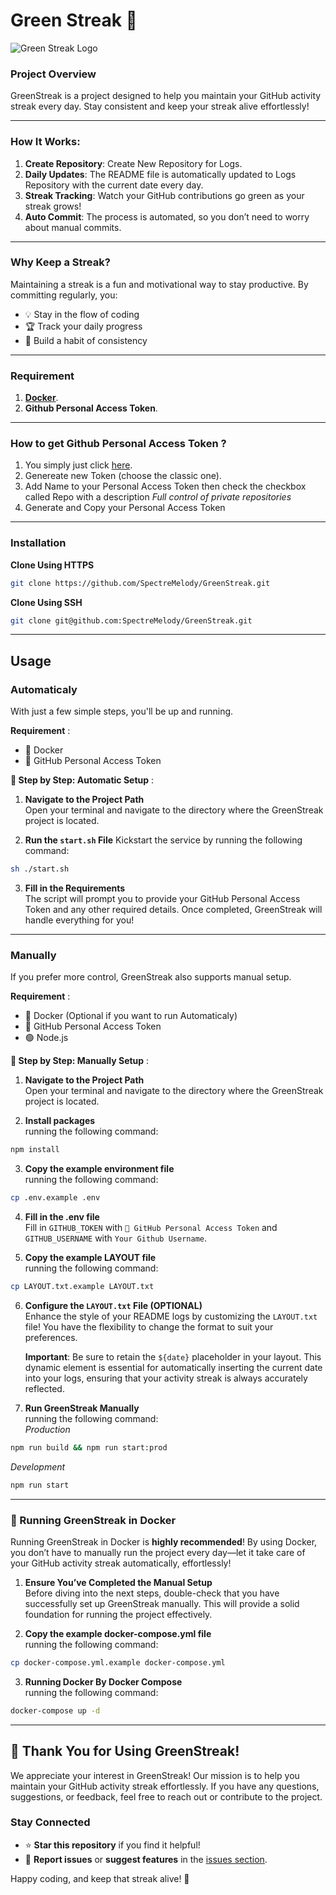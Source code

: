 # Green Streak 🚀

![Green Streak Logo](https://i.imgur.com/X7Nkbtt.jpeg) <!-- You can replace this URL with an actual image URL -->

### Project Overview

GreenStreak is a project designed to help you maintain your GitHub activity streak every day. Stay consistent and keep your streak alive effortlessly!

---

### How It Works:

1. **Create Repository**: Create New Repository for Logs.
2. **Daily Updates**: The README file is automatically updated to Logs Repository with the current date every day.
3. **Streak Tracking**: Watch your GitHub contributions go green as your streak grows!
4. **Auto Commit**: The process is automated, so you don’t need to worry about manual commits.

---

### Why Keep a Streak?

Maintaining a streak is a fun and motivational way to stay productive. By committing regularly, you:
- 💡 Stay in the flow of coding
- 🏆 Track your daily progress
- 🌱 Build a habit of consistency

---

### Requirement
1. [**Docker**](https://docs.docker.com/get-started/get-docker/).
2. **Github Personal Access Token**.

---

### How to get Github Personal Access Token ?
1. You simply just click <a href="https://github.com/settings/tokens" target="_blank" rel="noopener noreferrer">here</a>.
2. Genereate new Token (choose the classic one).
3. Add Name to your Personal Access Token then check the checkbox called Repo with a description *Full control of private repositories*
4. Generate and Copy your Personal Access Token

---

### Installation
**Clone Using HTTPS**
```bash
git clone https://github.com/SpectreMelody/GreenStreak.git
```
**Clone Using SSH**
```bash
git clone git@github.com:SpectreMelody/GreenStreak.git
```

---

## Usage 

### Automaticaly
With just a few simple steps, you'll be up and running.

**Requirement** :
- 🐳 Docker  
- 🔐 GitHub Personal Access Token

**🚀 Step by Step: Automatic Setup** :

1. **Navigate to the Project Path**  
Open your terminal and navigate to the directory where the GreenStreak project is located.

2. **Run the `start.sh` File**
Kickstart the service by running the following command:
```bash
sh ./start.sh
```

3. **Fill in the Requirements**  
The script will prompt you to provide your GitHub Personal Access Token and any other required details.
Once completed, GreenStreak will handle everything for you!

---

### Manually
If you prefer more control, GreenStreak also supports manual setup.

**Requirement** :
- 🐳 Docker (Optional if you want to run Automaticaly)  
- 🔐 GitHub Personal Access Token
- 🟢 Node.js

**🚀 Step by Step: Manually Setup** :

1. **Navigate to the Project Path**  
Open your terminal and navigate to the directory where the GreenStreak project is located.

2. **Install packages**   
running the following command:
```bash
npm install
```

3. **Copy the example environment file**   
running the following command:
```bash
cp .env.example .env
```

4. **Fill in the .env file**   
Fill in `GITHUB_TOKEN` with `🔐 GitHub Personal Access Token` and `GITHUB_USERNAME` with `Your Github Username`.

5. **Copy the example LAYOUT file**   
running the following command:
```bash
cp LAYOUT.txt.example LAYOUT.txt
```

6. **Configure the `LAYOUT.txt` File (OPTIONAL)**  
Enhance the style of your README logs by customizing the `LAYOUT.txt` file! You have the flexibility to change the format to suit your preferences.

   **Important**: Be sure to retain the `${date}` placeholder in your layout. This dynamic element is essential for automatically inserting the current date into your logs, ensuring that your activity streak is always accurately reflected.

8. **Run GreenStreak Manually**   
running the following command:   
*Production*
```bash
npm run build && npm run start:prod
```
*Development*
```bash
npm run start
```

---

### 🚀 Running GreenStreak in Docker

Running GreenStreak in Docker is **highly recommended**! By using Docker, you don’t have to manually run the project every day—let it take care of your GitHub activity streak automatically, effortlessly!

1. **Ensure You’ve Completed the Manual Setup**   
Before diving into the next steps, double-check that you have successfully set up GreenStreak manually. This will provide a solid foundation for running the project effectively.

2. **Copy the example docker-compose.yml file**   
running the following command:
```bash
cp docker-compose.yml.example docker-compose.yml
```

3. **Running Docker By Docker Compose**   
running the following command:
```bash
docker-compose up -d
```

---

## 🎉 Thank You for Using GreenStreak!

We appreciate your interest in GreenStreak! Our mission is to help you maintain your GitHub activity streak effortlessly. If you have any questions, suggestions, or feedback, feel free to reach out or contribute to the project.

### Stay Connected
- ⭐ **Star this repository** if you find it helpful!
- 🐛 **Report issues** or **suggest features** in the [issues section](https://github.com/SpectreMelody/GreenStreak/issues).

Happy coding, and keep that streak alive! 🚀